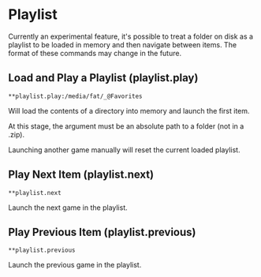 # Playlist

Currently an experimental feature, it's possible to treat a folder on disk as a playlist to be loaded in memory and then navigate between items. The format of these commands may change in the future.

## Load and Play a Playlist (playlist.play)

```
**playlist.play:/media/fat/_@Favorites
```

Will load the contents of a directory into memory and launch the first item.

At this stage, the argument must be an absolute path to a folder (not in a .zip).

Launching another game manually will reset the current loaded playlist.

## Play Next Item (playlist.next)

```
**playlist.next
```

Launch the next game in the playlist.

## Play Previous Item (playlist.previous)

```
**playlist.previous
```

Launch the previous game in the playlist.
